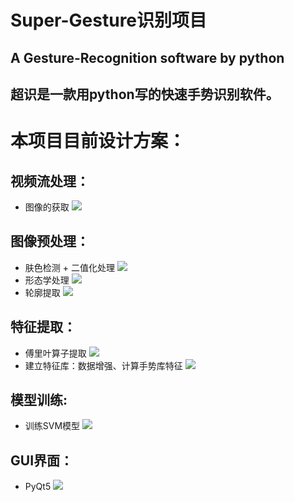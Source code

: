  # Super-Gesture识别项目

  A Gesture-Recognition software by python
------------------------------
  超识是一款用python写的快速手势识别软件。
  -----------
# 本项目目前设计方案：<br>
## 视频流处理：
* 图像的获取 ![](https://img.shields.io/badge/unfinished-%C3%97-red)
## 图像预处理：
* 肤色检测 + 二值化处理  ![](https://img.shields.io/badge/unfinished-%C3%97-red)
* 形态学处理  ![](https://img.shields.io/badge/unfinished-%C3%97-red)
* 轮廓提取  ![](https://img.shields.io/badge/unfinished-%C3%97-red)
## 特征提取：
* 傅里叶算子提取  ![](https://img.shields.io/badge/unfinished-%C3%97-red)
* 建立特征库：数据增强、计算手势库特征  ![](https://img.shields.io/badge/unfinished-%C3%97-red)
## 模型训练:
* 训练SVM模型  ![](https://img.shields.io/badge/unfinished-%C3%97-red)
## GUI界面： 
* PyQt5  ![](https://img.shields.io/badge/unfinished-%C3%97-red)

